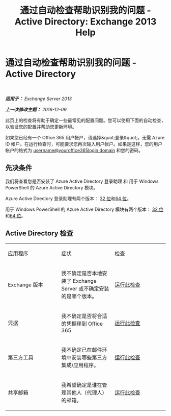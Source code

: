 ﻿---
title: '通过自动检查帮助识别我的问题 - Active Directory: Exchange 2013 Help'
TOCTitle: 通过自动检查帮助识别我的问题 - Active Directory
ms:assetid: af08e7a1-775a-4e56-a6fe-4ffc10460514
ms:mtpsurl: https://technet.microsoft.com/zh-cn/library/Dn793979(v=EXCHG.150)
ms:contentKeyID: 62633058
ms.date: 05/21/2018
mtps_version: v=EXCHG.150
ms.translationtype: MT
---

# 通过自动检查帮助识别我的问题 - Active Directory

 

_**适用于：** Exchange Server 2013_

_**上一次修改主题：** 2016-12-09_

此页上的检查将有助于确定一些最常见的配置问题。您可以使用下面的自动检查，以验证您的配置并帮助您更新环境。

如果您已经有一个 Office 365 用户帐户，请选择\&quot;登录\&quot;。无需 Azure ID 帐户。在运行检查时，可能要求您再次输入用户帐户。如果是这样，您的用户帐户的格式为 username@youroffice365login.domain 和您的密码。

## 先决条件

我们将查看您是否安装了 Azure Active Directory 登录助理 和 用于 Windows PowerShell 的 Azure Active Directory 模块。

Azure Active Directory 登录助理有两个版本︰ [32 位](https://go.microsoft.com/fwlink/?linkid=286261)和[64 位](https://go.microsoft.com/fwlink/?linkid=286262)。

用于 Windows PowerShell 的 Azure Active Directory 模块有两个版本︰ [32 位](https://go.microsoft.com/fwlink/?linkid=286258)和[64 位](https://go.microsoft.com/fwlink/?linkid=286259)。

## Active Directory 检查


<table>
<colgroup>
<col style="width: 33%" />
<col style="width: 33%" />
<col style="width: 33%" />
</colgroup>
<tbody>
<tr class="odd">
<td><p>应用程序</p></td>
<td><p>症状</p></td>
<td><p>检查</p></td>
</tr>
<tr class="even">
<td><p>Exchange 版本</p></td>
<td><p>我不确定是否本地安装了 Exchange Server 或不确定安装的是哪个版本。</p></td>
<td><p><a href="https://go.microsoft.com/?linkid=9834879">运行此检查</a></p></td>
</tr>
<tr class="odd">
<td><p>凭据</p></td>
<td><p>我不确定是否将合适的凭据移到 Office 365</p></td>
<td><p><a href="https://go.microsoft.com/?linkid=9834880">运行此检查</a></p></td>
</tr>
<tr class="even">
<td><p>第三方工具</p></td>
<td><p>我不确定已在邮件环境中安装哪些第三方集成/应用程序。</p></td>
<td><p><a href="https://go.microsoft.com/?linkid=9834907">运行此检查</a></p></td>
</tr>
<tr class="odd">
<td><p>共享邮箱</p></td>
<td><p>我希望确定是谁在管理其他人（代理人）的邮箱。</p></td>
<td><p><a href="https://go.microsoft.com/?linkid=9834917">运行此检查</a></p></td>
</tr>
</tbody>
</table>

